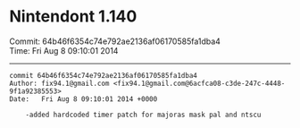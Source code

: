 # Nintendont 1.140
Commit: 64b46f6354c74e792ae2136af06170585fa1dba4  
Time: Fri Aug 8 09:10:01 2014   

-----

```
commit 64b46f6354c74e792ae2136af06170585fa1dba4
Author: fix94.1@gmail.com <fix94.1@gmail.com@6acfca08-c3de-247c-4448-9f1a92385553>
Date:   Fri Aug 8 09:10:01 2014 +0000

    -added hardcoded timer patch for majoras mask pal and ntscu
```
